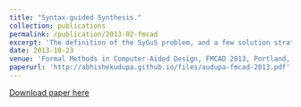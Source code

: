 ```yaml
---
title: "Syntax-guided Synthesis."
collection: publications
permalink: /publication/2013-02-fmcad
excerpt: 'The definition of the SyGuS problem, and a few solution strategies were described in this paper.'
date: 2013-10-23
venue: 'Formal Methods in Computer-Aided Design, FMCAD 2013, Portland, OR, USA, October 20-23, 2013'
paperurl: 'http://abhishekudupa.github.io/files/audupa-fmcad-2013.pdf'
---
```

[Download paper here](http://abhishekudupa.github.io/files/audupa-fmcad-2013.pdf)
